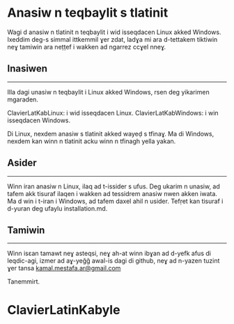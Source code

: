 # Anasiw n teqbaylit s tlatinit

Wagi d anasiw n tlatinit n teqbaylit i wid isseqdacen Linux akked Windows.
Ixeddim deg-s simmal ittkemmil ɣer zdat, ladɣa mi ara d-tettakem tiktiwin neɣ tamiwin ara neṭṭef i wakken ad ngarrez ccɣel nneɣ.

## Inasiwen
---------
Illa dagi unasiw n teqbaylit i Linux akked Windows, rsen deg yikarimen mgaraden. 

ClavierLatKabLinux:   i wid isseqdacen Linux.
ClavierLatKabWindows: i win isseqdacen Windows.

Di Linux, nexdem anasiw s tlatinit akked wayeḍ s tfinaɣ. Ma di Windows, nexdem kan winn n tlatinit acku winn n tfinagh yella yakan.

## Asider
------
Winn iran anasiw n Linux, ilaq ad t-issider s ufus. Deg ukarim n unasiw, ad tafem akk tisuraf ilaqen i wakken ad tessidrem anasiw nwen akken iwata.
Ma d win i t-iran i Windows, ad tafem daxel ahil n usider. Tefṛet kan tisuraf i d-yuran deg ufaylu installation.md.


## Tamiwin
-------
Winn isɛan tamawt neɣ asteqsi, neɣ ah-at winn ibɣan ad d-yefk afus di leqdic-agi, izmer ad aɣ-yeǧǧ awal-is dagi di github, neɣ ad n-yazen tuzint ɣer tansa kamal.mestafa.ar@gmail.com

Tanemmirt.

# ClavierLatinKabyle



